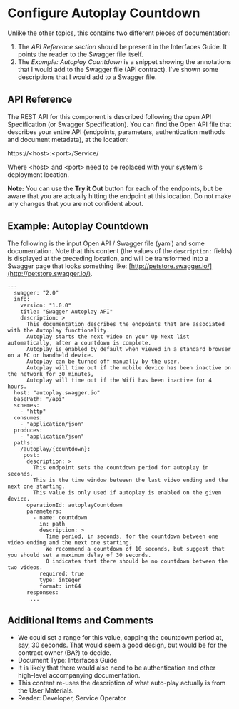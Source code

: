 # Configure Autoplay Countdown

Unlike the other topics, this contains two different pieces of documentation:
1. The *API Reference section* should be present in the Interfaces Guide. It points the reader to the Swagger file itself. 
1. The *Example: Autoplay Countdown* is a snippet showing the annotations that I would add to the Swagger file (API contract). I've shown some descriptions that I would add to a Swagger file.

## API Reference 

The REST API for this component is described following the open API Specification (or Swagger Specification). You can find the Open API file that describes your entire API (endpoints, parameters, authentication methods and document metadata), at the location:

https://&lt;host&gt;:&lt;port&gt;/Service/ 

Where &lt;host&gt; and &lt;port&gt; need to be replaced with your system's deployment location.

**Note:** You can use the **Try it Out** button for each of the endpoints, but be aware that you are actually hitting the endpoint at this location. Do not make any changes that you are not confident about.

## Example: Autoplay Countdown

The following is the input Open API / Swagger file (yaml) and some documentation. Note that this content (the values of the `description:` fields) is displayed at the preceding location, and will be transformed into a Swagger page that looks something like:  [http://petstore.swagger.io/](http://petstore.swagger.io/). 

```
---
  swagger: "2.0"
  info: 
    version: "1.0.0"
    title: "Swagger Autoplay API"
    description: >
      This documentation describes the endpoints that are associated with the Autoplay functionality. 
      Autoplay starts the next video on your Up Next list automatically, after a countdown is complete.
      Autoplay is enabled by default when viewed in a standard browser on a PC or handheld device. 
      Autoplay can be turned off manually by the user. 
      Autoplay will time out if the mobile device has been inactive on the network for 30 minutes, 
      Autoplay will time out if the Wifi has been inactive for 4 hours. 
  host: "autoplay.swagger.io"
  basePath: "/api"
  schemes: 
    - "http"
  consumes: 
    - "application/json"
  produces: 
    - "application/json"
  paths: 
    /autoplay/{countdown}: 
     post:
      description: > 
        This endpoint sets the countdown period for autoplay in seconds.
        This is the time window between the last video ending and the next one starting. 
        This value is only used if autoplay is enabled on the given device. 
      operationId: autoplayCountdown
      parameters:
        - name: countdown
          in: path
          description: > 
            Time period, in seconds, for the countdown between one video ending and the next one starting. 
            We recommend a countdown of 10 seconds, but suggest that you should set a maximum delay of 30 seconds. 
            0 indicates that there should be no countdown between the two videos. 
          required: true
          type: integer
          format: int64
      responses:
       ...
```

## Additional Items and Comments

* We could set a range for this value, capping the countdown period at, say, 30 seconds. That would seem a good design, but would be for the contract owner (BA?) to decide. 
* Document Type: Interfaces Guide
* It is likely that there would also need to be authentication and other high-level accompanying documentation.  
* This content re-uses the description of what auto-play actually is from the User Materials. 
* Reader: Developer, Service Operator
